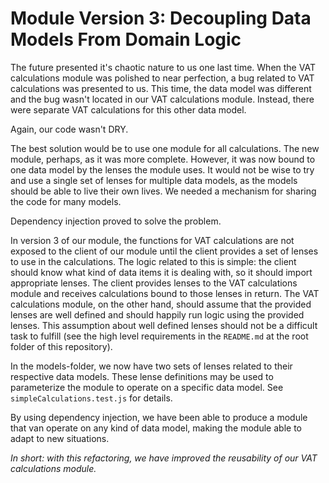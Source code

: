 # Module Version 3: Decoupling Data Models From Domain Logic

The future presented it's chaotic nature to us one last time. When the VAT calculations module was polished to near
perfection, a bug related to VAT calculations was presented to us. This time, the data model was different and the bug
wasn't located in our VAT calculations module. Instead, there were separate VAT calculations for this other data model.

Again, our code wasn't DRY.

The best solution would be to use one module for all calculations. The new module, perhaps, as it was more complete.
However, it was now bound to one data model by the lenses the module uses. It would not be wise to try and use a single
set of lenses for multiple data models, as the models should be able to live their own lives. We needed a mechanism for
sharing the code for many models.

Dependency injection proved to solve the problem.

In version 3 of our module, the functions for VAT calculations are not exposed to the client of our module until the
client provides a set of lenses to use in the calculations. The logic related to this is simple: the client should know
what kind of data items it is dealing with, so it should import appropriate lenses. The client provides lenses to the
VAT calculations module and receives calculations bound to those lenses in return. The VAT calculations module, on the
other hand, should assume that the provided lenses are well defined and should happily run logic using the provided
lenses. This assumption about well defined lenses should not be a difficult task to fulfill (see the high level
requirements in the `README.md` at the root folder of this repository).

In the models-folder, we now have two sets of lenses related to their respective data models. These lense definitions
may be used to parameterize the module to operate on a specific data model. See `simpleCalculations.test.js` for
details.

By using dependency injection, we have been able to produce a module that van operate on any kind of data model, making
the module able to adapt to new situations.

_In short: with this refactoring, we have improved the reusability of our VAT calculations module._
